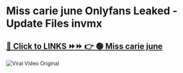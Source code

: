 
 # Miss carie june Onlyfans Leaked - Update Files invmx

## <h2><a href="https://clipsfans.com/Miss_carie_june&ref=git">🔗 Click to LINKS ⏩⏩ 👉 🟢 Miss carie june </a></h2>

<a href="https://clipsfans.com/Miss_carie_june&ref=git" rel="nofollow" data-target="animated-image.originalLink"><img src="https://i.ibb.co.com/xMMVF88/686577567.gif" alt="Viral Video Original" style="max-width: 100%; display: inline-block;" data-target="animated-image.originalImage"></a>

